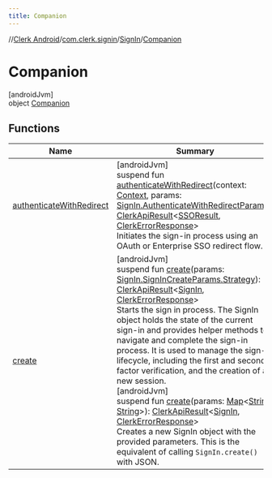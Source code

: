 ```yaml
---
title: Companion
---
```

//[Clerk Android](../../../../index.html)/[com.clerk.signin](../../index.html)/[SignIn](../index.html)/[Companion](index.html)



# Companion



[androidJvm]\
object [Companion](index.html)



## Functions


| Name | Summary |
|---|---|
| [authenticateWithRedirect](authenticate-with-redirect.html) | [androidJvm]<br>suspend fun [authenticateWithRedirect](authenticate-with-redirect.html)(context: [Context](https://developer.android.com/reference/kotlin/android/content/Context.html), params: [SignIn.AuthenticateWithRedirectParams](../-authenticate-with-redirect-params/index.html)): [ClerkApiResult](../../../com.clerk.network.serialization/-clerk-api-result/index.html)&lt;[SSOResult](../../../com.clerk.sso/-s-s-o-result/index.html), [ClerkErrorResponse](../../../com.clerk.model.error/-clerk-error-response/index.html)&gt;<br>Initiates the sign-in process using an OAuth or Enterprise SSO redirect flow. |
| [create](create.html) | [androidJvm]<br>suspend fun [create](create.html)(params: [SignIn.SignInCreateParams.Strategy](../-sign-in-create-params/-strategy/index.html)): [ClerkApiResult](../../../com.clerk.network.serialization/-clerk-api-result/index.html)&lt;[SignIn](../index.html), [ClerkErrorResponse](../../../com.clerk.model.error/-clerk-error-response/index.html)&gt;<br>Starts the sign in process. The SignIn object holds the state of the current sign-in and provides helper methods to navigate and complete the sign-in process. It is used to manage the sign-in lifecycle, including the first and second factor verification, and the creation of a new session.<br>[androidJvm]<br>suspend fun [create](create.html)(params: [Map](https://kotlinlang.org/api/latest/jvm/stdlib/kotlin-stdlib/kotlin.collections/-map/index.html)&lt;[String](https://kotlinlang.org/api/latest/jvm/stdlib/kotlin-stdlib/kotlin/-string/index.html), [String](https://kotlinlang.org/api/latest/jvm/stdlib/kotlin-stdlib/kotlin/-string/index.html)&gt;): [ClerkApiResult](../../../com.clerk.network.serialization/-clerk-api-result/index.html)&lt;[SignIn](../index.html), [ClerkErrorResponse](../../../com.clerk.model.error/-clerk-error-response/index.html)&gt;<br>Creates a new SignIn object with the provided parameters. This is the equivalent of calling `SignIn.create()` with JSON. |

